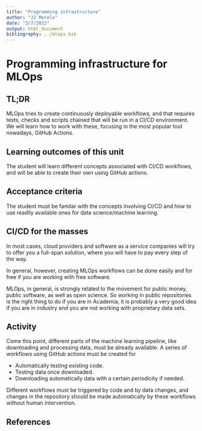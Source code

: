 ```yaml
---
title: "Programming infrastructure"
author: "JJ Merelo"
date: "3/7/2022"
output: html_document
bibliography: ../mlops.bib
---
```

# Programming infrastructure for MLOps

## TL;DR

MLOps tries to create continuously deployable workflows, and that
requires tests, checks and scripts chained that will be run in a CI/CD
environment. We will learn how to work with these, focusing in the
most popular tool nowadays, GitHub Actions.

## Learning outcomes of this unit

The student will learn different concepts associated with CI/CD
workflows, and will be able to create their own using GitHub actions.

## Acceptance criteria

The student must be familar with the concepts involving CI/CD and how to use
readily available ones for data science/machine learning.

## CI/CD for the masses

In most cases, cloud providers and software as a service companies
will try to offer you a full-span solution, where you will have to pay
every step of the way.

In general, however, creating MLOps workflows can be done easily and
for free if you are working with free software.

MLOps, in general, is strongly related to the movement for public
money, public software, as well as open science. So working in public
repositories is the right thing to do if you are in Academia; it is
probably a very good idea if you are in industry and you are not
working with proprietary data sets.

## Activity

Come this point, different parts of the machine learning pipeline, like
downloading and processing data, must be already available. A series of
workflows using GitHub actions must be created for

* Automatically testing existing code.
* Testing data once downloaded.
* Downloading automatically data with a certain periodicity if needed.

Different workflows must be triggered by code and by data changes, and changes
in the repository should be made automatically by these workflows without human
intervention.

## References

